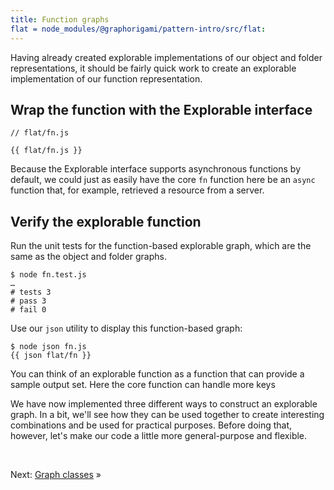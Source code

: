 ```yaml
---
title: Function graphs
flat = node_modules/@graphorigami/pattern-intro/src/flat:
---
```


Having already created explorable implementations of our object and folder representations, it should be fairly quick work to create an explorable implementation of our function representation.

## Wrap the function with the Explorable interface

```{{'js'}}
// flat/fn.js

{{ flat/fn.js }}
```

Because the Explorable interface supports asynchronous functions by default, we could just as easily have the core `fn` function here be an `async` function that, for example, retrieved a resource from a server.

## Verify the explorable function

<span class="tutorialStep"></span> Run the unit tests for the function-based explorable graph, which are the same as the object and folder graphs.

```console
$ node fn.test.js
…
# tests 3
# pass 3
# fail 0
```

<span class="tutorialStep"></span> Use our `json` utility to display this function-based graph:

```console
$ node json fn.js
{{ json flat/fn }}
```

You can think of an explorable function as a function that can provide a sample output set. Here the core function can handle more keys

We have now implemented three different ways to construct an explorable graph. In a bit, we'll see how they can be used together to create interesting combinations and be used for practical purposes. Before doing that, however, let's make our code a little more general-purpose and flexible.

&nbsp;

Next: [Graph classes](classes.html) »
